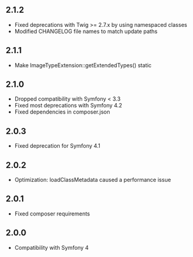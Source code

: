2.1.2
-----

* Fixed deprecations with Twig >= 2.7.x by using namespaced classes
* Modified CHANGELOG file names to match update paths

2.1.1
-----

* Make ImageTypeExtension::getExtendedTypes() static

2.1.0
-----

* Dropped compatibility with Symfony < 3.3
* Fixed most deprecations with Symfony 4.2
* Fixed dependencies in composer.json

2.0.3
-----

* Fixed deprecation for Symfony 4.1

2.0.2
-----

* Optimization: loadClassMetadata caused a performance issue

2.0.1
-----

* Fixed composer requirements

2.0.0
-----

* Compatibility with Symfony 4
